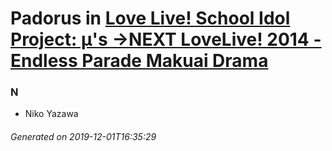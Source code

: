 # Padorus in [Love Live! School Idol Project: μ's →NEXT LoveLive! 2014 - Endless Parade Makuai Drama](https://myanimelist.net/anime/25897/Love_Live_School_Idol_Project__μs_→NEXT_LoveLive_2014_-_Endless_Parade_Makuai_Drama)

### N
* Niko Yazawa

###### Generated on 2019-12-01T16:35:29

